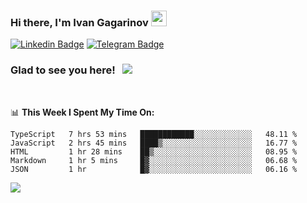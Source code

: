 ### Hi there, I'm Ivan Gagarinov <img src="https://media.giphy.com/media/hvRJCLFzcasrR4ia7z/giphy.gif" width="25px">

[![Linkedin Badge](https://img.shields.io/badge/-LinkedIn-0e76a8?style=flat-square&logo=Linkedin&logoColor=white)](https://linkedin.com/in/ivan-gagarinov-142ba3141/)
[![Telegram Badge](https://img.shields.io/badge/-Telegram-0088cc?style=flat-square&logo=Telegram&logoColor=white)](https://t.me/igagarinov)

### Glad to see you here! &nbsp; ![](https://visitor-badge.glitch.me/badge?page_id=dzencot.dzencot)

</br>

📊 **This Week I Spent My Time On:**
<!--START_SECTION:waka-->
```text
TypeScript   7 hrs 53 mins   ████████████░░░░░░░░░░░░░   48.11 % 
JavaScript   2 hrs 45 mins   ████▒░░░░░░░░░░░░░░░░░░░░   16.77 % 
HTML         1 hr 28 mins    ██▒░░░░░░░░░░░░░░░░░░░░░░   08.95 % 
Markdown     1 hr 5 mins     █▓░░░░░░░░░░░░░░░░░░░░░░░   06.68 % 
JSON         1 hr            █▓░░░░░░░░░░░░░░░░░░░░░░░   06.16 % 
```
<!--END_SECTION:waka-->

[![](https://github-readme-stats.vercel.app/api?username=dzencot&theme=gruvbox)](https://github.com/dzencot)
